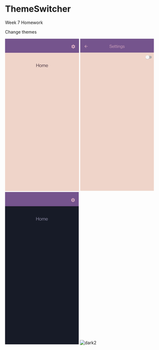 # ThemeSwitcher
Week 7 Homework

Change themes


<img src="assets/light1.jpg" alt="ss1" height="500" />  <img src="assets/light2.jpg" alt="ss2" height="500" />  <img src="assets/dark1.jpg" alt="ss3" height="500" />  <img src="assets/ss4.jpg" alt="dark2" height="500" />
